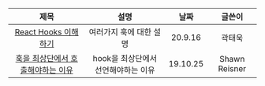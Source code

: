 |                                                                                                                                           제목                                                                                                                                            |                설명                 |   날짜   |    글쓴이     |
| :---------------------------------------------------------------------------------------------------------------------------------------------------------------------------------------------------------------------------------------------------------------------------------------: | :---------------------------------: | :------: | :-----------: |
|                                                               <a href="https://velog.io/@gwak2837/React-Hooks%EC%9D%98-%EC%9D%B4%ED%95%B4#%EC%A3%BC%EC%9D%98%ED%95%A0-%EC%A0%90" target="_blank">React Hooks 이해하기 </a>                                                                |       여러가지 훅에 대한 설명       | 20.9.16  |    곽태욱     |
| <a href="https://github.com/hyunjinee/react-docs/blob/master/docs/react/hooks/%ED%9B%85%EC%9D%84%20%EC%B5%9C%EC%83%81%EB%8B%A8%EC%97%90%EC%84%9C%20%ED%98%B8%EC%B6%9C%ED%95%B4%EC%95%BC%ED%95%98%EB%8A%94%20%EC%9D%B4%EC%9C%A0.md" target="_blank"> 훅을 최상단에서 호출해야하는 이유</a> | hook을 최상단에서 선언해야하는 이유 | 19.10.25 | Shawn Reisner |
